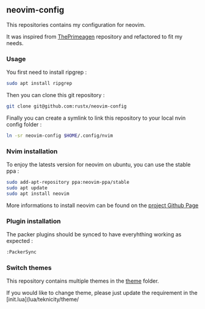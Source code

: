 ## neovim-config 

This repositories contains my configuration for neovim.

It was inspired from [ThePrimeagen](https://github.com/ThePrimeagen/init.lua) repository and refactored to fit my needs.

### Usage

You first need to install ripgrep : 

```bash
sudo apt install ripgrep
```

Then you can clone this git repository : 

```bash
git clone git@github.com:rustx/neovim-config
```

Finally you can create a symlink to link this repository to your local nvin config folder : 

```bash
ln -sr neovim-config $HOME/.config/nvim
```

### Nvim installation 

To enjoy the latests version for neovim on ubuntu, you can use the stable ppa : 

```bash
sudo add-apt-repository ppa:neovim-ppa/stable
sudo apt update
sudo apt install neovim
```

More informations to install neovim can be found on the [project Github Page](https://github.com/neovim/neovim/wiki/Installing-Neovim)

### Plugin installation

The packer plugins should be synced to have everyhthing working as expected : 

```bash
:PackerSync
```

### Switch themes

This repository contains multiple themes in the [theme](lua/teknicity/theme) folder.

If you would like to change theme, please just update the requirement in the [init.lua](lua/teknicity/theme/



